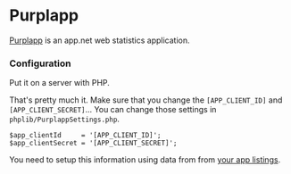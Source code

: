 Purplapp
========

[Purplapp](http://app.net/purplapp) is an app.net web statistics application.

### Configuration

Put it on a server with PHP.

That's pretty much it. Make sure that you change the `[APP_CLIENT_ID]` and `[APP_CLIENT_SECRET]`... You can change those settings in `phplib/PurplappSettings.php`.

```
$app_clientId     = '[APP_CLIENT_ID]';
$app_clientSecret = '[APP_CLIENT_SECRET]';
```

You need to setup this information using data from from [your app listings](https://account.app.net/developer/apps/). 
